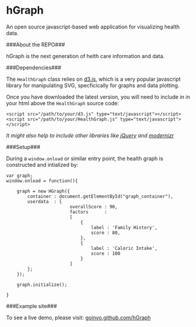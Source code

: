 hGraph
========

An open source javascript-based web application for visualizing health data.

###About the REPO###

hGraph is the next generation of helth care information and data. 


###Dependencies###

The `HealthGraph` class relies on [d3.js](http://d3js.org/), which is a very popular javascript library for manipulating SVG, specficically for graphs and data plotting.

Once you have downloaded the latest version, you will need to include in in your html above the `HealthGraph` source code:

	<script src="/path/to/your/d3.js" type="text/javascript"></script>
	<script src="/path/to/your/HealthGraph.js" type="text/javascript"></script>
 
*It might also help to include other libraries like [jQuery](http://jquery.com/) and [modernizr](http://modernizr.com/)*
 
###Setup###

During a `window.onload` or similar entry point, the health graph is constructed and intialized by:
	
	var graph;
	window.onload = function(){
		
		graph = new HGraph({
			container : document.getElementById("graph_container"),
			userdata  : {
							overallScore : 90,
							factors      : 
							[
								{
									label : 'Family History',
									score : 80,
								},
								{
									label : 'Caloric Intake',
									score : 100
								}
							]
			};
		});
		
		graph.initialize();
		
	}


###Example site###

To see a live demo, please visit: [goinvo.github.com/hGraph](http://goinvo.github.com/hGraph/)
  
 

  

